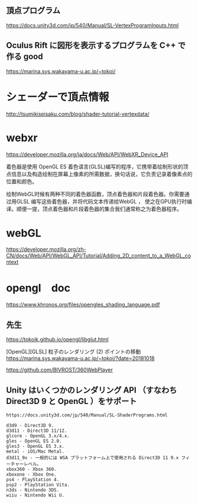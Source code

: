 ## 頂点プログラム
https://docs.unity3d.com/jp/540/Manual/SL-VertexProgramInputs.html


## Oculus Rift に図形を表示するプログラムを C++ で作る good
https://marina.sys.wakayama-u.ac.jp/~tokoi/

# シェーダーで頂点情報
http://tsumikiseisaku.com/blog/shader-tutorial-vertexdata/

# webxr
https://developer.mozilla.org/ja/docs/Web/API/WebXR_Device_API

着色器是使用 OpenGL ES 着色语言(GLSL)编写的程序，它携带着绘制形状的顶点信息以及构造绘制在屏幕上像素的所需数据，换句话说，它负责记录着像素点的位置和颜色。

绘制WebGL时候有两种不同的着色器函数，顶点着色器和片段着色器。你需要通过用GLSL 编写这些着色器，并将代码文本传递给WebGL ， 使之在GPU执行时编译。顺便一提，顶点着色器和片段着色器的集合我们通常称之为着色器程序。
# webGL
https://developer.mozilla.org/zh-CN/docs/Web/API/WebGL_API/Tutorial/Adding_2D_content_to_a_WebGL_context

# opengl　doc
https://www.khronos.org/files/opengles_shading_language.pdf

## 先生
https://tokoik.github.io/opengl/libglut.html

[OpenGL][GLSL] 粒子のレンダリング (2) ポイントの移動
https://marina.sys.wakayama-u.ac.jp/~tokoi/?date=20181018

https://github.com/BIVROST/360WebPlayer

 ## Unity はいくつかのレンダリング API （すなわち Direct3D 9 と OpenGL ）をサポート
``` opengl
https://docs.unity3d.com/jp/540/Manual/SL-ShaderPrograms.html

d3d9 - Direct3D 9.
d3d11 - Direct3D 11/12.
glcore - OpenGL 3.x/4.x.
gles - OpenGL ES 2.0.
gles3 - OpenGL ES 3.x.
metal - iOS/Mac Metal.
d3d11_9x - 一般的には WSA プラットフォーム上で使用される Direct3D 11 9.x フィーチャーレベル。
xbox360 - Xbox 360.
xboxone - Xbox One.
ps4 - PlayStation 4.
psp2 - PlayStation Vita.
n3ds - Nintendo 3DS.
wiiu - Nintendo Wii U.
```
